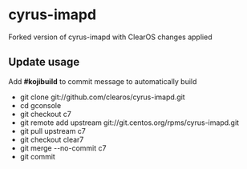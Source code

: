 # cyrus-imapd

Forked version of cyrus-imapd with ClearOS changes applied

## Update usage
  Add __#kojibuild__ to commit message to automatically build

* git clone git://github.com/clearos/cyrus-imapd.git
* cd gconsole
* git checkout c7
* git remote add upstream git://git.centos.org/rpms/cyrus-imapd.git
* git pull upstream c7
* git checkout clear7
* git merge --no-commit c7
* git commit
